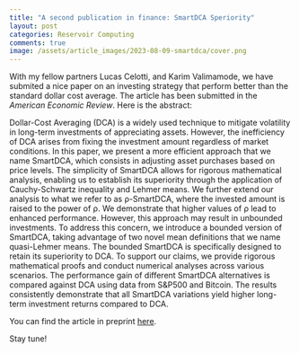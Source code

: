 ```yaml
---
title: "A second publication in finance: SmartDCA Speriority"
layout: post
categories: Reservoir Computing
comments: true
image: /assets/article_images/2023-08-09-smartdca/cover.png
---
```


With my fellow partners Lucas Celotti, and Karim Valimamode, we have submited a nice paper on an investing strategy that perform better than the standard dollar cost average. The article has been submitted in the *American Economic Review*. Here is the abstract:

Dollar-Cost Averaging (DCA) is a widely used technique to mitigate volatility
in long-term investments of appreciating assets. However, the inefficiency of
DCA arises from fixing the investment amount regardless of market conditions.
In this paper, we present a more efficient approach that we name SmartDCA,
which consists in adjusting asset purchases based on price levels. The simplicity
of SmartDCA allows for rigorous mathematical analysis, enabling us to establish
its superiority through the application of Cauchy-Schwartz inequality and Lehmer
means. We further extend our analysis to what we refer to as ρ-SmartDCA, where
the invested amount is raised to the power of ρ. We demonstrate that higher values
of ρ lead to enhanced performance. However, this approach may result in
unbounded investments. To address this concern, we introduce a bounded version
of SmartDCA, taking advantage of two novel mean definitions that we name
quasi-Lehmer means. The bounded SmartDCA is specifically designed to retain
its superiority to DCA. To support our claims, we provide rigorous mathematical
proofs and conduct numerical analyses across various scenarios. The performance
gain of different SmartDCA alternatives is compared against DCA using data from
S&P500 and Bitcoin. The results consistently demonstrate that all SmartDCA
variations yield higher long-term investment returns compared to DCA.

You can find the article in preprint [here](https://ManuNeuro.github.io/EmmanuelCalvet/assets/publications/2023-08-08_article_smart_dca_submitted.pdf).

Stay tune!